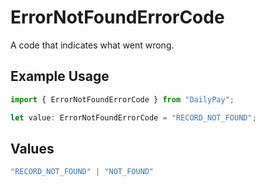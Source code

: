 # ErrorNotFoundErrorCode

A code that indicates what went wrong.

## Example Usage

```typescript
import { ErrorNotFoundErrorCode } from "DailyPay";

let value: ErrorNotFoundErrorCode = "RECORD_NOT_FOUND";
```

## Values

```typescript
"RECORD_NOT_FOUND" | "NOT_FOUND"
```